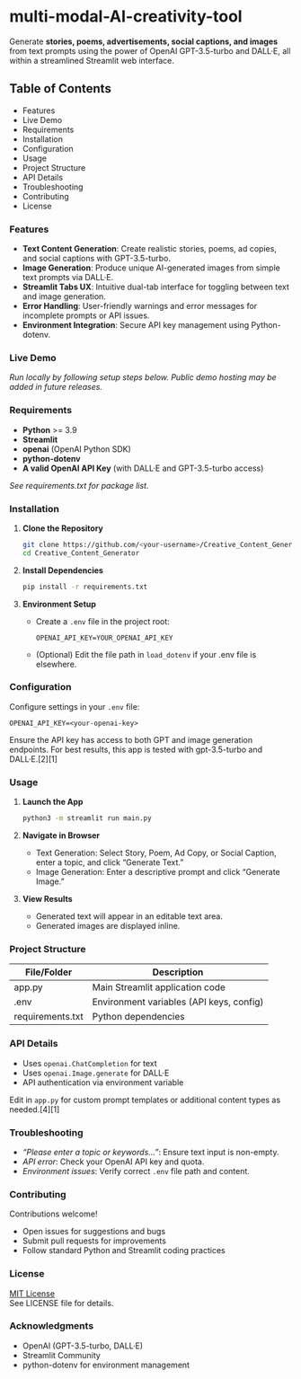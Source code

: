 # multi-modal-AI-creativity-tool
Generate **stories, poems, advertisements, social captions, and images** from text prompts using the power of OpenAI GPT-3.5-turbo and DALL·E, all within a streamlined Streamlit web interface.



## Table of Contents

- Features
- Live Demo
- Requirements
- Installation
- Configuration
- Usage
- Project Structure
- API Details
- Troubleshooting
- Contributing
- License


### Features

- **Text Content Generation**: Create realistic stories, poems, ad copies, and social captions with GPT-3.5-turbo.
- **Image Generation**: Produce unique AI-generated images from simple text prompts via DALL·E.
- **Streamlit Tabs UX**: Intuitive dual-tab interface for toggling between text and image generation.
- **Error Handling**: User-friendly warnings and error messages for incomplete prompts or API issues.
- **Environment Integration**: Secure API key management using Python-dotenv.



### Live Demo

_Run locally by following setup steps below. Public demo hosting may be added in future releases._



### Requirements

- **Python** >= 3.9
- **Streamlit**
- **openai** (OpenAI Python SDK)
- **python-dotenv**
- **A valid OpenAI API Key** (with DALL·E and GPT-3.5-turbo access)

_See requirements.txt for package list._



### Installation

1. **Clone the Repository**  
   ```bash
   git clone https://github.com/<your-username>/Creative_Content_Generator.git
   cd Creative_Content_Generator
   ```

2. **Install Dependencies**  
   ```bash
   pip install -r requirements.txt
   ```

3. **Environment Setup**  
   - Create a `.env` file in the project root:
     ```
     OPENAI_API_KEY=YOUR_OPENAI_API_KEY
     ```
   - (Optional) Edit the file path in `load_dotenv` if your .env file is elsewhere.



### Configuration

Configure settings in your `.env` file:

```env
OPENAI_API_KEY=<your-openai-key>
```
Ensure the API key has access to both GPT and image generation endpoints. For best results, this app is tested with gpt-3.5-turbo and DALL·E.[2][1]



### Usage

1. **Launch the App**
   ```bash
   python3 -m streamlit run main.py
   ```
2. **Navigate in Browser**
   - Text Generation: Select Story, Poem, Ad Copy, or Social Caption, enter a topic, and click “Generate Text.”
   - Image Generation: Enter a descriptive prompt and click “Generate Image.”

3. **View Results**
   - Generated text will appear in an editable text area.
   - Generated images are displayed inline.



### Project Structure

| File/Folder      | Description                                    |
|------------------|------------------------------------------------|
| app.py           | Main Streamlit application code                |
| .env             | Environment variables (API keys, config)       |
| requirements.txt | Python dependencies                            |



### API Details

- Uses `openai.ChatCompletion` for text
- Uses `openai.Image.generate` for DALL·E
- API authentication via environment variable

Edit in `app.py` for custom prompt templates or additional content types as needed.[4][1]



### Troubleshooting

- _“Please enter a topic or keywords…”_: Ensure text input is non-empty.
- _API error_: Check your OpenAI API key and quota.
- _Environment issues_: Verify correct `.env` file path and content.



### Contributing

Contributions welcome!  
- Open issues for suggestions and bugs
- Submit pull requests for improvements
- Follow standard Python and Streamlit coding practices



### License

[MIT License](LICENSE)  
See LICENSE file for details.



### Acknowledgments

- OpenAI (GPT-3.5-turbo, DALL·E)
- Streamlit Community
- python-dotenv for environment management
